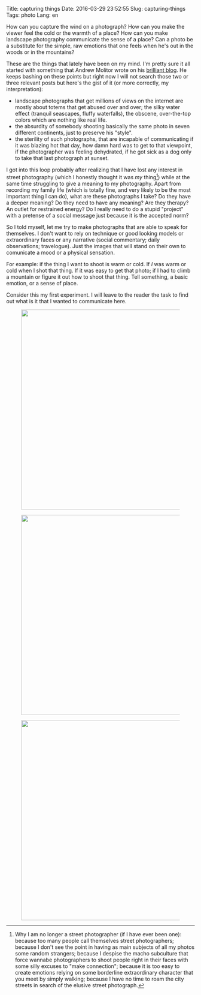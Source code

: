 Title: capturing things
Date: 2016-03-29 23:52:55
Slug: capturing-things
Tags: photo
Lang: en

How can you capture the wind on a photograph? How can you make the viewer feel the cold or the warmth of a place? How can you make landscape photography communicate the sense of a place? Can a photo be a substitute for the simple, raw emotions that one feels when he's out in the woods or in the mountains?

These are the things that lately have been on my mind. I'm pretty sure it all started with something that Andrew Molitor wrote on his [brilliant blog](http://photothunk.blogspot.com/). He keeps bashing on these points but right now I will not search those two or three relevant posts but here's the gist of it (or more correctly, my interpretation):

<!-- PELICAN_END_SUMMARY -->

* landscape photographs that get millions of views on the internet are mostly about totems that get abused over and over; the silky water effect (tranquil seascapes, fluffy waterfalls), the obscene, over-the-top colors which are nothing like real life.
* the absurdity of somebody shooting basically the same photo in seven different continents, just to preserve his "style".
* the sterility of such photographs, that are incapable of communicating if it was blazing hot that day, how damn hard was to get to that viewpoint, if the photographer was feeling dehydrated, if he got sick as a dog only to take that last photograph at sunset.

I got into this loop probably after realizing that I have lost any interest in street photography (which I honestly thought it was _my_ thing[^nota-street]) while at the same time struggling to give a meaning to my photography. Apart from recording my family life (which is totally fine, and very likely to be the most important thing I can do), what are these photographs I take? Do they have a deeper meaning? Do they need to have any meaning? Are they therapy? An outlet for restrained energy? Do I really need to do a stupid "project" with a pretense of a social message just because it is the accepted norm?

So I told myself, let me try to make photographs that are able to speak for themselves. I don't want to rely on technique or good looking models or extraordinary faces or any narrative (social commentary; daily observations; travelogue). Just the images that will stand on their own to comunicate a mood or a physical sensation.

For example: if the thing I want to shoot is warm or cold. If *I* was warm or cold when I shot that thing. If it was easy to get that photo; if I had to climb a mountain or figure it out how to shoot that thing. Tell something, a basic emotion, or a sense of place.

Consider this my first experiment. I will leave to the reader the task to find out what is it that I wanted to communicate here.


<figure>
<a href="https://www.flickr.com/photos/aadm/25516271304/" title="20160326_AA37958.jpg"><img src="https://c1.staticflickr.com/2/1666/25516271304_e7fe0bed10_h.jpg" width="800" height="534"></a>
</figure>


<figure>
<a href="https://www.flickr.com/photos/aadm/25848174220/" title="20160326_AA37954.jpg"><img src="https://c1.staticflickr.com/2/1580/25848174220_ba2a7e5a51_h.jpg" width="800" height="534"></a>
</figure>


<figure>
<a href="https://www.flickr.com/photos/aadm/25848160930/" title="20160326_AA37950.jpg"><img src="https://c1.staticflickr.com/2/1662/25848160930_b2e6ead244_h.jpg" width="800" height="534"></a>
</figure>



[^nota-street]: Why I am no longer a street photographer (if I have ever been one): because too many people call themselves street photographers; because I don't see the point in having as main subjects of all my photos some random strangers;  because I despise the macho subculture that force wannabe photographers to shoot people right in their faces with some silly excuses to "make connection"; because it is too easy to create emotions relying on some borderline extraordinary character that you meet by simply walking; because I have no time to roam the city streets in search of the elusive street photograph.
